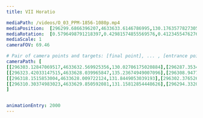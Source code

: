 ```yaml
---
title: VII Horatio

mediaPath: /videos/O_03_PPM-1856-1080p.mp4
mediaPosition:  [296299.6866396207,4633633.6146786995,130.17635778273052]
mediaRotation:  [0.5796498791218397,0.42981574855569576,0.41234554762762754,0.556089551492577]
mediaScale: 1
cameraFOV: 69.46

# Pair of camera points and targets: [final point], ... , [entrance point]
cameraPath: [
[[296303.12847069517,4633632.569925356,130.02706175020884],[296287.35341160384,4633637.358378181,130.7113352325999]],
[[296323.42033147515,4633628.039965847,135.23674949007096],[296308.947751032,4633633.933243305,129.93923157002888]],
[[296318.1515853004,4633628.009722124,131.8449053039193],[296302.37652621145,4633632.798174958,132.52917878621597]],
[[296310.30374983023,4633629.850592081,131.15812854448626],[296294.33203538344,4633633.7338506505,129.7177672985143]]
]


animationEntry: 2000
---
```

